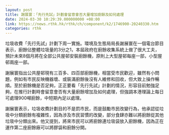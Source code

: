 ```yaml
---
layout: post
title: 謝展寰：「先行先試」計劃會留意會否大量增加廚餘及如何處理
date: 2024-03-30 10:29:39.000000000 +08:00
link: https://news.rthk.hk/rthk/ch/component/k2/1746900-20240330.htm
categories: rthk
---
```


垃圾收費「先行先試」計劃下周一實施。環境及生態局局長謝展寰在一個電台節目表示，廚餘佔整體垃圾量的3分之1，本屆政府在廚餘收集系統上做了很大工夫，預計未來8個月將在全部公共屋邨安裝廚餘機，原則上大型屋邨每座一部，小型屋邨兩座一部。

謝展寰指出公共屋邨現有三百多、四百部廚餘機，相當受市民歡迎，雖然有小問題，例如有市民反映機器壞、或裝滿廚餘後沒有人維修和回收，但大致上操作暢順。至於廚餘機是否足夠，正正要看「先行先試」計劃的情況，形容目前勉強足夠，在推行計劃時會留意會否有大量廚餘增加及如何處理，但強調本港理論上每日可處理900噸廚餘，中短期內足以處理。

謝展寰表示，垃圾收費計劃目的不是罰市民，而是鼓勵市民改變行為，他承認從垃圾中分類廚餘有複雜性，因為涉及市民習慣的改變，部分食肆亦難以將廚餘從其他垃圾中分類出來。他又提到，將來市民可以將廚餘連垃圾袋放入廚餘機，因為正在運作第二座廚餘廠可以將膠袋和廚餘分開。
